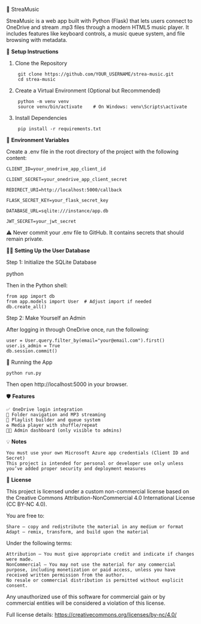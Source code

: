 🎵 StreaMusic

StreaMusic is a web app built with Python (Flask) that lets users connect to OneDrive and stream .mp3 files through a modern HTML5 music player. It includes features like keyboard controls, a music queue system, and file browsing with metadata.

🔧 **Setup Instructions**
1. Clone the Repository
    
        git clone https://github.com/YOUR_USERNAME/strea-music.git
        cd strea-music

2. Create a Virtual Environment (Optional but Recommended)
    
        python -m venv venv
        source venv/bin/activate    # On Windows: venv\Scripts\activate

3. Install Dependencies

        pip install -r requirements.txt


🔑 **Environment Variables**

Create a .env file in the root directory of the project with the following content:
    
    CLIENT_ID=your_onedrive_app_client_id
    
    CLIENT_SECRET=your_onedrive_app_client_secret
    
    REDIRECT_URI=http://localhost:5000/callback
    
    FLASK_SECRET_KEY=your_flask_secret_key
    
    DATABASE_URL=sqlite:///instance/app.db
    
    JWT_SECRET=your_jwt_secret

⚠️ Never commit your .env file to GitHub. It contains secrets that should remain private.


🧑‍💻 **Setting Up the User Database**

Step 1: Initialize the SQLite Database

python

Then in the Python shell:

    from app import db
    from app.models import User  # Adjust import if needed
    db.create_all()

Step 2: Make Yourself an Admin

After logging in through OneDrive once, run the following:

    user = User.query.filter_by(email="your@email.com").first()
    user.is_admin = True
    db.session.commit()

🚀 Running the App
    
    python run.py

Then open http://localhost:5000 in your browser.


🛡️ **Features**

    ✅ OneDrive login integration
    📂 Folder navigation and MP3 streaming
    🎵 Playlist builder and queue system
    ♻️ Media player with shuffle/repeat
    🧑‍💼 Admin dashboard (only visible to admins)

💡 **Notes**

    You must use your own Microsoft Azure app credentials (Client ID and Secret)
    This project is intended for personal or developer use only unless you’ve added proper security and deployment measures

📜 **License**

This project is licensed under a custom non-commercial license based on the Creative Commons Attribution-NonCommercial 4.0 International License (CC BY-NC 4.0).

You are free to:

    Share — copy and redistribute the material in any medium or format
    Adapt — remix, transform, and build upon the material

Under the following terms:

    Attribution — You must give appropriate credit and indicate if changes were made.
    NonCommercial — You may not use the material for any commercial purpose, including monetization or paid access, unless you have received written permission from the author.
    No resale or commercial distribution is permitted without explicit consent.

Any unauthorized use of this software for commercial gain or by commercial entities will be considered a violation of this license.

Full license details: https://creativecommons.org/licenses/by-nc/4.0/
